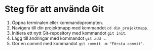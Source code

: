 <!DOCTYPE html>
<html lang="sv">
<head>
  <meta charset="UTF-8">
  <title>Git Instruktioner</title>
</head>
<body>
  <h1>Steg för att använda Git</h1>
  <ol>
    <li>Öppna terminalen eller kommandoprompten.</li>
    <li>Navigera till din projektmapp med kommandot <code>cd din_projektmapp</code>.</li>
    <li>Initiera ett nytt Git-repository med kommandot <code>git init</code>.</li>
    <li>Lägg till ändringar med kommandot <code>git add .</code>.</li>
    <li>Gör en commit med kommandot <code>git commit -m "Första commit"</code>.</li>
  </ol>
</body>
</html>
